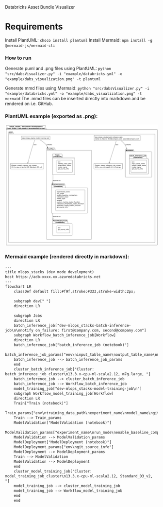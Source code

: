 Databricks Asset Bundle Visualizer

# Requirements


Install PlantUML: `choco install plantuml`
Install Mermaid: `npm install -g @mermaid-js/mermaid-cli`

### How to run 

Generate puml and .png files using PlantUML:
`python "src/dabsVisualizer.py" -i "example/databricks.yml" -o "example/dabs_visualization.png" -t plantuml`

Generate mmd files using Mermaid: 
`python "src/dabsVisualizer.py" -i "example/databricks.yml" -o "example/dabs_visualization.png" -t mermaid`
The .mmd files can be inserted directly into markdown and be rendered on i.e. GitHub.

### PlantUML example (exported as .png): 

<!-- ![image info](./example/dabs_visualization.png) -->

![image info](./example-advanced\figures\dabs_visualization_dev.png)


### Mermaid example (rendered directly in markdown): 
```mermaid 
---
title mlops_stacks (dev mode development)
host https://adb-xxxx.xx.azuredatabricks.net
---
flowchart LR
    classDef default fill:#f9f,stroke:#333,stroke-width:2px;

    subgraph dev[" "]
    direction LR

    subgraph Jobs
    direction LR
    batch_inference_job["dev-mlops_stacks-batch-inference-job\n\nnotify on_failure: first@company.com, second@company.com"]
    subgraph Workflow_batch_inference_job[Workflow]
    direction LR
    batch_inference_job["batch_inference_job (notebook)"]
    batch_inference_job_params["env\ninput_table_name\noutput_table_name\nmodel_name\ngit_source_info"]
    batch_inference_job --> batch_inference_job_params
    end
    cluster_batch_inference_job["Cluster: batch_inference_job_cluster\n13.3.x-cpu-ml-scala2.12, m7g.large, "]
    batch_inference_job --> cluster_batch_inference_job
    batch_inference_job --> Workflow_batch_inference_job
    model_training_job["dev-mlops_stacks-model-training-job\n"]
    subgraph Workflow_model_training_job[Workflow]
    direction LR
    Train["Train (notebook)"]
    Train_params["env\ntraining_data_path\nexperiment_name\nmodel_name\ngit_source_info"]
    Train --> Train_params
    ModelValidation["ModelValidation (notebook)"]
    ModelValidation_params["experiment_name\nrun_mode\nenable_baseline_comparison\nvalidation_input\nmodel_type\ntargets\ncustom_metrics_loader_function\nvalidation_thresholds_loader_function\nevaluator_config_loader_function\ngit_source_info"]
    ModelValidation --> ModelValidation_params
    ModelDeployment["ModelDeployment (notebook)"]
    ModelDeployment_params["env\ngit_source_info"]
    ModelDeployment --> ModelDeployment_params
    Train --> ModelValidation
    ModelValidation --> ModelDeployment
    end
    cluster_model_training_job["Cluster: model_training_job_cluster\n13.3.x-cpu-ml-scala2.12, Standard_D3_v2, "]
    model_training_job --> cluster_model_training_job
    model_training_job --> Workflow_model_training_job
    end
    end
```